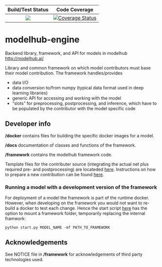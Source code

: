 | Build/Test Status | Code Coverage |
| :---: | :---: |
| [![](https://travis-ci.org/modelhub-ai/modelhub-engine.svg?branch=master)](https://travis-ci.org/modelhub-ai/modelhub-engine) | [![Coverage Status](https://coveralls.io/repos/github/modelhub-ai/modelhub-engine/badge.svg?branch=master&service=github)](https://coveralls.io/github/modelhub-ai/modelhub-engine?branch=master) |


# modelhub-engine

Backend library, framework, and API for models in modelhub http://modelhub.ai/

Library and common framework on which model contributors must base their model contribution. The framework handles/provides
* data I/O
* data conversion to/from numpy (typical data format used in deep learning libraries)
* generic API for accessing and working with the model
* “slots” for preprocessing, postprocessing, and inference, which have to be populated by the contributor with the model specific code


## Developer info

**/docker** contains files for building the specific docker images for a model.

**/docs** documentation of classes and functions of the framework.

**/framework** contains the modelhub framework code.

Template files for the contributer source (integrating the actual net plus required pre- and postprocessing) are locateded [here](https://github.com/modelhub-ai/model-template). Instructions on how to prepare a new contribution can be found [here](https://github.com/modelhub-ai/modelhub).

### Running a model with a development version of the framework
For deployment of a model the framework is part of the runtime docker. However, when developing on the framework you would not want to re-build a docker to test each change. Hence the start script [here](https://github.com/modelhub-ai/modelhub) has the option to mount a framework folder, temporarily replacing the internal framwork:
```
python start.py MODEL_NAME -mf PATH_TO_FRAMEWORK
```

## Acknowledgements

See NOTICE file in **/framework** for acknowledgements of third party technologies used.

